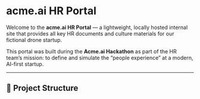 # acme.ai HR Portal

Welcome to the **acme.ai HR Portal** — a lightweight, locally hosted internal site that provides all key HR documents and culture materials for our fictional drone startup.

This portal was built during the **Acme.ai Hackathon** as part of the HR team’s mission: to define and simulate the “people experience” at a modern, AI-first startup.

---

## 🧭 Project Structure

